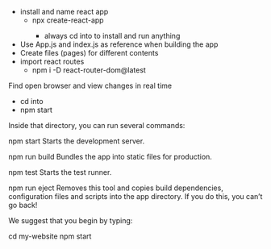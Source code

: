 -   install and name react app
    -   npx create-react-app <my-website>
        -   always cd into <my-website> to install and run anything
-   Use App.js and index.js as reference when building the app
-   Create files (pages) for different contents
- import react routes
    -   npm i -D react-router-dom@latest


Find open browser and view changes in real time
  - cd into <my-website>
  - npm start

  




Inside that directory, you can run several commands:

  npm start
    Starts the development server.

  npm run build
    Bundles the app into static files for production.

  npm test
    Starts the test runner.

  npm run eject
    Removes this tool and copies build dependencies, configuration files
    and scripts into the app directory. If you do this, you can’t go back!

We suggest that you begin by typing:

  cd my-website
  npm start